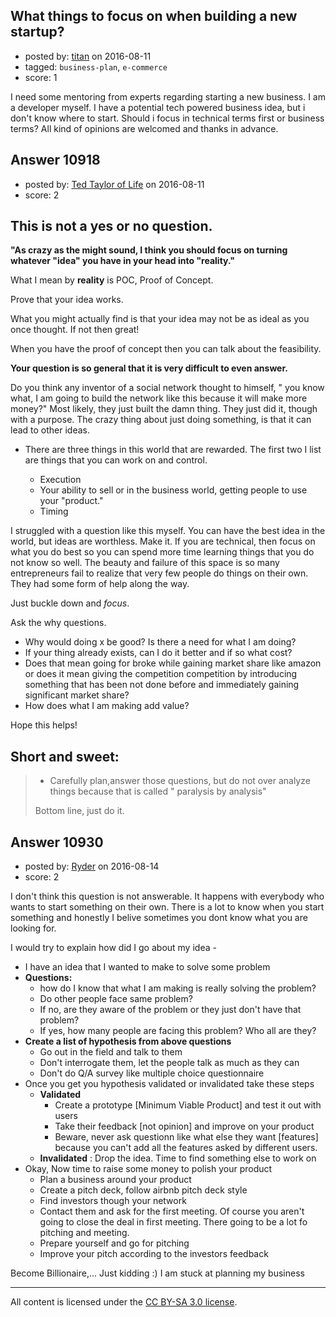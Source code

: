 ## What things to focus on when building a new startup?

- posted by: [titan](https://stackexchange.com/users/1713534/titan) on 2016-08-11
- tagged: `business-plan`, `e-commerce`
- score: 1

<p>I need some mentoring from experts regarding starting a new business. I am a developer myself. I have a potential tech powered business idea, but i don't know where to start. Should i focus in technical terms first or business terms? All kind of opinions are welcomed and thanks in advance. </p>



## Answer 10918

- posted by: [Ted Taylor of Life](https://stackexchange.com/users/4406495/ted-taylor-of-life) on 2016-08-11
- score: 2

<h2>This is not a yes or no question.</h2>

<p><strong>"As crazy as the might sound, I think you should focus on turning whatever "idea" you have in your head into "reality."</strong></p>

<p>What I mean by <strong>reality</strong> is POC, Proof of Concept.</p>

<p>Prove that your idea works.</p>

<p>What you might actually find is that your idea may not be as ideal as you once thought. If not then great!</p>

<p>When you have the proof of concept then you can talk about the feasibility.</p>

<p><strong>Your question is so general that it is very difficult to even answer.</strong> </p>

<p>Do you think any inventor of a social network thought to himself, " you know what, I am going to build the network like this because it will make more money?" Most likely, they just built the damn thing. They just did it, though with a purpose. The crazy thing about just doing something, is that it can lead to other ideas. </p>

<ul>
<li><p>There are three things in this world that are rewarded. The first two I list are things that you can work on and control.</p>

<ul>
<li>Execution </li>
<li>Your ability to sell or in the business world, getting people to use your "product."</li>
<li>Timing</li>
</ul></li>
</ul>

<p>I struggled with a question like this myself. You can have the best idea in the world, but ideas are worthless. Make it. If you are technical, then focus on what you do best so you can spend more time learning things that you do not know so well. The beauty and failure of this space is so many entrepreneurs fail to realize that very few people do things on their own. They had some form of help along the way. </p>

<p>Just buckle down and <em>focus</em>.</p>

<p>Ask the why questions. </p>

<ul>
<li>Why would doing x be good? Is there a need for what I am doing? </li>
<li>If your thing already exists, can I do it better and if so what cost? </li>
<li>Does that mean going for broke while gaining market share like amazon or does it mean giving the competition competition by introducing something that has been not done before and immediately gaining significant market share? </li>
<li>How does what I am making add value? </li>
</ul>

<p>Hope this helps! </p>

<h2><strong>Short and sweet:</strong></h2>

<blockquote>
  <ul>
  <li>Carefully plan,answer those questions, but do not over analyze things because that is called " paralysis by analysis"</li>
  </ul>
  
  <p>Bottom line, just do it.</p>
</blockquote>



## Answer 10930

- posted by: [Ryder](https://stackexchange.com/users/4669595/ryder) on 2016-08-14
- score: 2

<p>I don't think this question is not answerable. It happens with everybody who wants to start something on their own. There is a lot to know when you start something and honestly I belive sometimes you dont know what you are looking for. </p>

<p>I would try to explain how did I go about my idea - </p>

<ul>
<li>I have an idea that I wanted to make to solve some problem </li>
<li><strong>Questions:</strong>

<ul>
<li>how do I know that what I am making is really solving the problem?   </li>
<li>Do other people face same problem?  </li>
<li>If no, are they aware of the problem or they just don't have
that problem?  </li>
<li>If yes, how many people are facing this problem? Who all are
they?</li>
</ul></li>
<li><strong>Create a list of hypothesis from above questions</strong>

<ul>
<li>Go out in the field and talk to them </li>
<li>Don't interrogate them, let the people talk as much as they can</li>
<li>Don't do Q/A survey like multiple choice questionnaire</li>
</ul></li>
<li>Once you get you hypothesis validated or invalidated take these steps

<ul>
<li><strong>Validated</strong>

<ul>
<li>Create a prototype [Minimum Viable Product] and test it out with users</li>
<li>Take their feedback [not opinion] and improve on your product</li>
<li>Beware, never ask questionn like what else they want [features] because you can't add all the features asked by different users. </li>
</ul></li>
<li><strong>Invalidated</strong> : Drop the idea. Time to find something else to work on   </li>
</ul></li>
<li>Okay, Now time to raise some money to polish your product

<ul>
<li>Plan a business around your product</li>
<li>Create a pitch deck, follow airbnb pitch deck style</li>
<li>Find investors though your network</li>
<li>Contact them and ask for the first meeting. Of course you aren't going to close the deal in first meeting. There going to be a lot fo pitching and meeting. </li>
<li>Prepare yourself and go for pitching</li>
<li>Improve your pitch according to the investors feedback </li>
</ul></li>
</ul>

<p>Become Billionaire,... Just kidding :) 
I am stuck at planning my business  </p>




---

All content is licensed under the [CC BY-SA 3.0 license](https://creativecommons.org/licenses/by-sa/3.0/).
